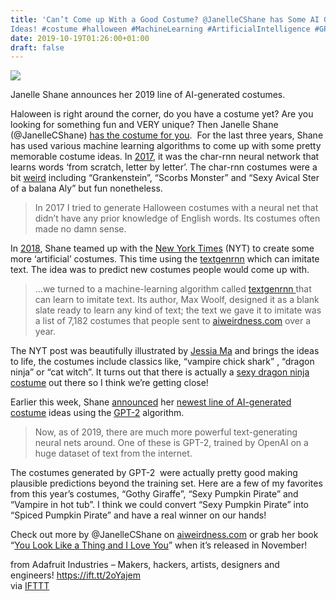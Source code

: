 ```yaml
---
title: 'Can’t Come up With a Good Costume? @JanelleCShane has Some AI Generated
Ideas! #costume #halloween #MachineLearning #ArtificialIntelligence #GPT2'
date: 2019-10-19T01:26:00+01:00
draft: false
---
```


![](https://cdn-blog.adafruit.com/uploads/2019/10/Screen-Shot-2019-10-18-at-4.13.19-PM-419x480.png)

Janelle Shane announces her 2019 line of AI-generated costumes.

Haloween is right around the corner, do you have a costume yet? Are you looking for something fun and VERY unique? Then Janelle Shane (@JanelleCShane) [has the costume for you](https://aiweirdness.com/post/188342947482/halloween-costumes-by-the-neural-net-gpt-2).  For the last three years, Shane has used various machine learning algorithms to come up with some pretty memorable costume ideas. In [2017](https://aiweirdness.com/post/166814009412/a-neural-network-designs-halloween-costumes), it was the char-rnn neural network that learns words ‘from scratch, letter by letter’. The char-rnn costumes were a bit [weird](https://twitter.com/JanelleCShane/status/1183786194175438850) including “Grankenstein”, “Scorbs Monster” and “Sexy Avical Ster of a balana Aly” but fun nonetheless.

> In 2017 I tried to generate Halloween costumes with a neural net that didn’t have any prior knowledge of English words. Its costumes often made no damn sense.

In [2018](https://twitter.com/JanelleCShane/status/1183791523701370883), Shane teamed up with the [New York Times](https://www.nytimes.com/interactive/2018/10/26/opinion/halloween-spooky-costumes-machine-learning-generator.html) (NYT) to create some more ‘artificial’ costumes. This time using the [textgenrnn](https://github.com/minimaxir/textgenrnn) which can imitate text. The idea was to predict new costumes people would come up with.

> …we turned to a machine-learning algorithm called [textgenrnn ](https://github.com/minimaxir/textgenrnn)that can learn to imitate text. Its author, Max Woolf, designed it as a blank slate ready to learn any kind of text; the text we gave it to imitate was a list of 7,182 costumes that people sent to [aiweirdness.com](http://aiweirdness.com/) over a year.

The NYT post was beautifully illustrated by [Jessia Ma](http://www.jessiama.com/) and brings the ideas to life, the costumes include classics like, “vampire chick shark” , “dragon ninja” or “cat witch”. It turns out that there is actually a [sexy dragon ninja costume](https://www.partycity.com/adult-dragon-ninja-costume-856048.html) out there so I think we’re getting close!

Earlier this week, Shane [announced](https://twitter.com/JanelleCShane/status/1183793823408906240) her [newest line of AI-generated costume](https://aiweirdness.com/post/188342947482/halloween-costumes-by-the-neural-net-gpt-2) ideas using the [GPT-2](https://github.com/openai/gpt-2) algorithm.

> Now, as of 2019, there are much more powerful text-generating neural nets around. One of these is GPT-2, trained by OpenAI on a huge dataset of text from the internet.

The costumes generated by GPT-2  were actually pretty good making plausible predictions beyond the training set. Here are a few of my favorites from this year’s costumes, “Gothy Giraffe”, “Sexy Pumpkin Pirate” and “Vampire in hot tub”. I think we could convert “Sexy Pumpkin Pirate” into “Spiced Pumpkin Pirate” and have a real winner on our hands!

Check out more by @JanelleCShane on [aiweirdness.com](https://aiweirdness.com/) or grab her book “[You Look Like a Thing and I Love You](https://blog.adafruit.com/2019/08/02/you-look-like-a-thing-and-i-love-you-an-ai-weirdness-book-machinelearning-ai-aiweirdness-rnn-textgenrnn-janellecshane/)” when it’s released in November!

  
  
from Adafruit Industries – Makers, hackers, artists, designers and engineers! https://ift.tt/2oYajem  
via [IFTTT](https://ifttt.com/?ref=da&site=blogger)